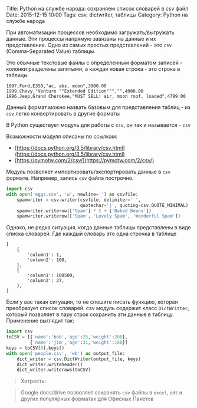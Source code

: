 Title: Python на службе народа: сохраняем список словарей в csv файл
Date: 2015-12-15 10:00
Tags: csv, dictwriter, таблицы
Category: Python на службе народа

При автоматизации процессов необходимо загружать/выгружать данные. Эти процессы напрямую завязаны на данные и их представление. Одно из самых простых представлений - это `csv` (Comma-Separated Value) таблицы.

Это обычные текстовые файлы с определенным форматом записей - колонки разделены запятыми, а каждая новая строка - это строка в таблицы

```
1997,Ford,E350,"ac, abs, moon",3000.00
1999,Chevy,"Venture ""Extended Edition""","",4900.00
1996,Jeep,Grand Cherokee,"MUST SELL! air, moon roof, loaded",4799.00
```

Данный формат можно назвать базовым для представления таблиц - из `csv` легко конвертировать в другие форматы

В Python существует модуль для работы с `csv`, он так и называется - `csv`

Возможности модуля описаны по ссылкам:

- [https://docs.python.org/3.5/library/csv.html](https://docs.python.org/3.5/library/csv.html)
- [https://pymotw.com/2/csv/](https://pymotw.com/2/csv/)

Модуль позволяет импортировать/экспортировать данные в `csv` формате.
Например, запись `csv` файла построчно.

```python
import csv
with open('eggs.csv', 'w', newline='') as csvfile:
    spamwriter = csv.writer(csvfile, delimiter=' ',
                            quotechar='|', quoting=csv.QUOTE_MINIMAL)
    spamwriter.writerow(['Spam'] * 5 + ['Baked Beans'])
    spamwriter.writerow(['Spam', 'Lovely Spam', 'Wonderful Spam'])
```

Однако, не редка ситуация, когда данные таблицы представлены в виде списка словарей. Где каждый словарь это одна строчка в таблице

```
[
    {
        'column1': 1,
        'column2': 100,
    },
    {
        'column1': 100500,
        'column2': 27,
    },
]
```
Если у вас такая ситуация, то не спешите писать функцию, которая преобразует список словарей.
csv модуль содержит класс `DictWritter`, который позволяет в пару строк сохранить эти данные в таблицу. Применение выглядит так:

```python
import csv
toCSV = [{'name':'bob','age':25,'weight':200},
         {'name':'jim','age':31,'weight':180}]
keys = toCSV[0].keys()
with open('people.csv', 'wb') as output_file:
    dict_writer = csv.DictWriter(output_file, keys)
    dict_writer.writeheader()
    dict_writer.writerows(toCSV)
```

> Хитрость:

> Google docs/drive позволяет сохранять `csv` файлы в `excel`, `odt` и других популярных форматах для Офисных Пакетов

